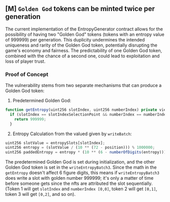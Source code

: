 ## [M] `Golden God` tokens can be minted twice per generation

The current implementation of the EntropyGenerator contract allows for the possibility of having two "Golden God" tokens (tokens with an entropy value of 999999) per generation. This duplicity undermines the intended uniqueness and rarity of the Golden God token, potentially disrupting the game's economy and fairness. The predictability of one Golden God token, combined with the chance of a second one, could lead to exploitation and loss of player trust.

### Proof of Concept

The vulnerability stems from two separate mechanisms that can produce a Golden God token:

1. Predetermined Golden God:

```javascript
function getEntropy(uint256 slotIndex, uint256 numberIndex) private view returns (uint256) {
  if (slotIndex == slotIndexSelectionPoint && numberIndex == numberIndexSelectionPoint) {
    return 999999;
  }
```

2. Entropy Calculation from the valued given by `writeBatch`:

```javascript
uint256 slotValue = entropySlots[slotIndex];
uint256 entropy = (slotValue / (10 ** (72 - position))) % 1000000;
uint256 paddedEntropy = entropy * (10 ** (6 - numberOfDigits(entropy)));
```

The predetermined Golden God is set during initialization, and the other Golden God token is set in the `writeEntropyBatch3`. Since the math in the `getEntropy` doesn't affect 6 figure digits, this means if `writeEntropyBatch3` does write a slot with golden number 999999; it's only a matter of time before someone gets since the nfts are attributed the slot sequentially. (Token 1 will get `slotIndex` and `numberIndex [0,0]`, token 2 will get `[0,1]`, token 3 will get `[0,2]`, and so on).



